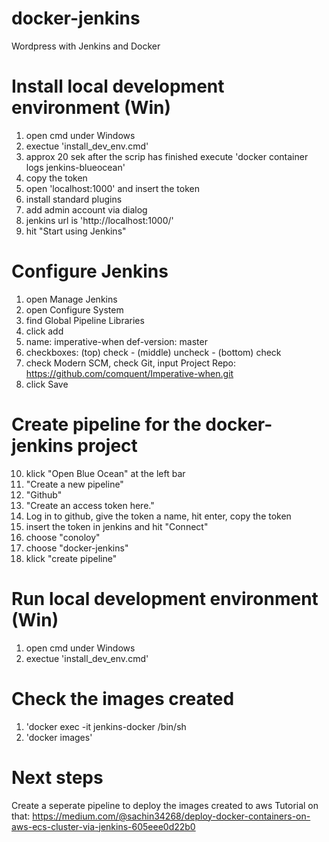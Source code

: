 # docker-jenkins
Wordpress with Jenkins and Docker

# Install local development environment (Win)
1. open cmd under Windows
2. exectue 'install_dev_env.cmd'
3. approx 20 sek after the scrip has finished execute 'docker container logs jenkins-blueocean'
4. copy the token
5. open 'localhost:1000' and insert the token
6. install standard plugins
7. add admin account via dialog
8. jenkins url is 'http://localhost:1000/'
9. hit "Start using Jenkins"

# Configure Jenkins
1. open Manage Jenkins
2. open Configure System
3. find Global Pipeline Libraries
4. click add
5. name: imperative-when def-version: master
6. checkboxes: (top) check - (middle) uncheck - (bottom) check
7. check Modern SCM, check Git, input Project Repo: https://github.com/comquent/Imperative-when.git
8. click Save

# Create pipeline for the docker-jenkins project
10. klick "Open Blue Ocean" at the left bar
11. "Create a new pipeline"
12. "Github"
13. "Create an access token here."
14. Log in to github, give the token a name, hit enter, copy the token
15. insert the token in jenkins and hit "Connect"
16. choose "conoloy"
17. choose "docker-jenkins"
18. klick "create pipeline"

# Run local development environment (Win)
1. open cmd under Windows
2. exectue 'install_dev_env.cmd'

# Check the images created
1. 'docker exec -it jenkins-docker /bin/sh
2. 'docker images'

# Next steps
Create a seperate pipeline to deploy the images created to aws
Tutorial on that:
https://medium.com/@sachin34268/deploy-docker-containers-on-aws-ecs-cluster-via-jenkins-605eee0d22b0
